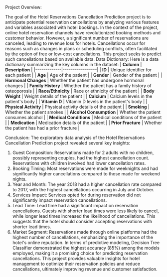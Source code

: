 Project Overview:

The goal of the Hotel Reservations Cancellation Prediction project is to anticipate potential reservation cancellations by analyzing various features and variables associated with hotel bookings. In the context of the project, online hotel reservation channels have revolutionized booking methods and customer behavior. However, a significant number of reservations are canceled, leading to revenue loss for hotels. Cancellations occur for reasons such as changes in plans or scheduling conflicts, often facilitated by the option of free or low-cost cancellations. This project seeks to predict such cancellations based on available data.
Data Dictionary:
Here is a data dictionary summarizing the key columns in the dataset:
| **Column** | **Description** |
|-------------|-----------------|
| **ID** | Unique identifier for each patient |
| **Age** | Age of the patient |
| **Gender** | Gender of the patient |
| **Hormonal Changes** | Whether the patient has undergone hormonal changes |
| **Family History** | Whether the patient has a family history of osteoporosis |
| **Race/Ethnicity** | Race or ethnicity of the patient |
| **Body Weight** | Weight details of the patient |
| **Calcium** | Calcium levels in the patient's body |
| **Vitamin D** | Vitamin D levels in the patient's body |
| **Physical Activity** | Physical activity details of the patient |
| **Smoking** | Whether the patient smokes |
| **Alcohol Consumption** | Whether the patient consumes alcohol |
| **Medical Conditions** | Medical conditions of the patient |
| **Medication** | Medication details of the patient |
| **Prior Fracture** | Whether the patient has had a prior fracture |

Conclusion:
The exploratory data analysis of the Hotel Reservations Cancellation Prediction project revealed several key insights:
1.	Guest Composition: Reservations made for 2 adults with no children, possibly representing couples, had the highest cancellation count. Reservations with children involved had lower cancellation rates.
2.	Booking Timing: Most reservations were made for weeknights and had significantly higher cancellations compared to those made for weekend nights.
3.	Year and Month: The year 2018 had a higher cancellation rate compared to 2017, with the highest cancellations occurring in July and October.
4.	Services Impact: Services opted for during reservation did not significantly impact reservation cancellations.
5.	Lead Time: Lead time had a significant impact on reservation cancellations. Guests with shorter lead times were less likely to cancel, while longer lead times increased the likelihood of cancellations. This suggests that the hotel should consider accepting reservations with shorter lead times.
6.	Market Segment: Reservations made through online platforms had the highest number of cancellations, emphasizing the importance of the hotel's online reputation.
In terms of predictive modeling, Decision Tree Classifier demonstrated the highest accuracy (85%) among the models employed, making it a promising choice for predicting reservation cancellations.
This project provides valuable insights for hotel management to optimize their reservation policies and reduce cancellations, ultimately improving revenue and customer satisfaction.

